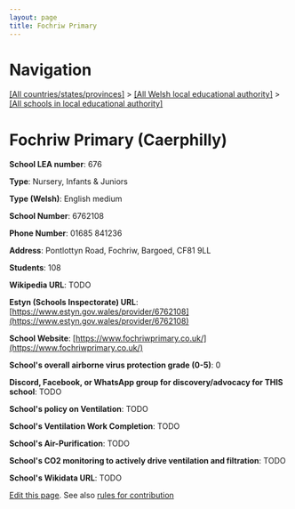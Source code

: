 ```yaml
---
layout: page
title: Fochriw Primary
---
```

# Navigation

[[All countries/states/provinces]](../../..) > [[All Welsh local educational authority]](../..) > [[All schools in local educational authority]](..)

# Fochriw Primary (Caerphilly)

**School LEA number**: 676

**Type**: Nursery, Infants & Juniors

**Type (Welsh)**: English medium

**School Number**: 6762108

**Phone Number**: 01685 841236

**Address**: Pontlottyn Road, Fochriw, Bargoed, CF81 9LL

**Students**: 108

**Wikipedia URL**: TODO

**Estyn (Schools Inspectorate) URL**: [https://www.estyn.gov.wales/provider/6762108](https://www.estyn.gov.wales/provider/6762108)

**School Website**: [https://www.fochriwprimary.co.uk/](https://www.fochriwprimary.co.uk/)

**School's overall airborne virus protection grade (0-5)**: 0

**Discord, Facebook, or WhatsApp group for discovery/advocacy for THIS school**: TODO

**School's policy on Ventilation**: TODO

**School's Ventilation Work Completion**: TODO

**School's Air-Purification**: TODO

**School's CO2 monitoring to actively drive ventilation and filtration**: TODO

**School's Wikidata URL**: TODO




[Edit this page](https://github.com/VentilationProject/Wales/edit/prif/./Caerphilly/Fochriw_Primary.md). See also [rules for contribution](../../../contribution-rules/)